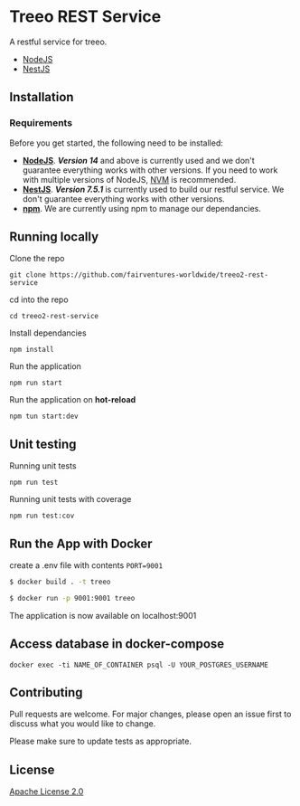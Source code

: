 # Treeo REST Service
A restful service for treeo.

- [NodeJS](https://nodejs.org/en/)
- [NestJS](https://nestjs.com/)

## Installation
### Requirements
Before you get started, the following need to be installed:

- **[NodeJS](https://nodejs.org/en/)**. ***Version 14*** and above is currently used and we don't guarantee everything works with other versions. If you need to work with multiple versions of NodeJS, [NVM](https://github.com/nvm-sh/nvm/blob/master/README.md) is recommended.
- **[NestJS](https://nestjs.com/)**. ***Version 7.5.1*** is currently used to build our restful service. We don't guarantee everything works with other versions.
- **[npm](https://www.npmjs.com/)**. We are currently using npm to manage our dependancies.

## Running locally
Clone the repo
```
git clone https://github.com/fairventures-worldwide/treeo2-rest-service
```
cd into the repo
```
cd treeo2-rest-service
```
Install dependancies
```
npm install
```
Run the application
```
npm run start
```
Run the application on **hot-reload**
```
npm tun start:dev
```
## Unit testing
Running unit tests
```
npm run test
```
Running unit tests with coverage
```
npm run test:cov
```
## Run the App with Docker

create a .env file with contents `PORT=9001`

```bash
$ docker build . -t treeo

$ docker run -p 9001:9001 treeo
```

The application is now available on localhost:9001

## Access database in docker-compose
```
docker exec -ti NAME_OF_CONTAINER psql -U YOUR_POSTGRES_USERNAME
```

## Contributing
Pull requests are welcome. For major changes, please open an issue first to discuss what you would like to change.

Please make sure to update tests as appropriate.

## License
[Apache License 2.0](https://choosealicense.com/licenses/apache-2.0/)
